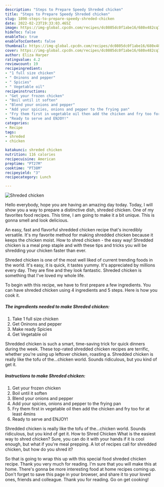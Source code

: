 ```yaml
---
description: "Steps to Prepare Speedy Shreded chicken"
title: "Steps to Prepare Speedy Shreded chicken"
slug: 1898-steps-to-prepare-speedy-shreded-chicken
date: 2022-02-23T19:33:03.465Z
image: https://img-global.cpcdn.com/recipes/dc0805dc0f1abe16/680x482cq70/shreded-chicken-recipe-main-photo.jpg
hideToc: false
enableToc: true
enableTocContent: false
thumbnail: https://img-global.cpcdn.com/recipes/dc0805dc0f1abe16/680x482cq70/shreded-chicken-recipe-main-photo.jpg
cover: https://img-global.cpcdn.com/recipes/dc0805dc0f1abe16/680x482cq70/shreded-chicken-recipe-main-photo.jpg
author: Eliza Harper
ratingvalue: 4.2
reviewcount: 19
recipeingredient:
- "1 full size chicken"
- " Oninons and pepper"
- " Spicies"
- " Vegetable oil"
recipeinstructions:
- "Get your frozen chicken"
- "Boil until it soften"
- "Blend your onions and pepper"
- "Add your spicies, onions and pepper to the frying pan"
- "Fry them first in vegetable oil then add the chicken and fry too for at least 4mins"
- "Ready to serve and ENJOY!"
categories:
- Recipe
tags:
- shreded
- chicken

katakunci: shreded chicken 
nutrition: 116 calories
recipecuisine: American
preptime: "PT27M"
cooktime: "PT38M"
recipeyield: "3"
recipecategory: Lunch

---
```



![Shreded chicken](https://img-global.cpcdn.com/recipes/dc0805dc0f1abe16/680x482cq70/shreded-chicken-recipe-main-photo.jpg)

Hello everybody, hope you are having an amazing day today. Today, I will show you a way to prepare a distinctive dish, shreded chicken. One of my favorites food recipes. This time, I am going to make it a bit unique. This is gonna smell and look delicious.

An easy, fast and flavorful shredded chicken recipe that&#39;s incredibly versatile. It&#39;s my favorite method for making shredded chicken because it keeps the chicken moist. How to shred chicken - the easy way! Shredded chicken is a meal prep staple and with these tips and tricks you will be shredding your chicken faster than ever.

Shreded chicken is one of the most well liked of current trending foods in the world. It's easy, it is quick, it tastes yummy. It's appreciated by millions every day. They are fine and they look fantastic. Shreded chicken is something that I've loved my whole life.


To begin with this recipe, we have to first prepare a few ingredients. You can have shreded chicken using 4 ingredients and 5 steps. Here is how you cook it.

<!--inarticleads1-->

##### The ingredients needed to make Shreded chicken:

1. Take 1 full size chicken
1. Get  Oninons and pepper
1. Make ready  Spicies
1. Get  Vegetable oil


Shredded chicken is such a smart, time-saving trick for quick dinners during the week. These top-rated shredded chicken recipes are terrific, whether you&#39;re using up leftover chicken, roasting a. Shredded chicken is really like the tofu of the…chicken world. Sounds ridiculous, but you kind of get it. 

<!--inarticleads2-->

##### Instructions to make Shreded chicken:

1. Get your frozen chicken
1. Boil until it soften
1. Blend your onions and pepper
1. Add your spicies, onions and pepper to the frying pan
1. Fry them first in vegetable oil then add the chicken and fry too for at least 4mins
1. Ready to serve and ENJOY!

Shredded chicken is really like the tofu of the…chicken world. Sounds ridiculous, but you kind of get it. How to Shred Chicken What is the easiest way to shred chicken? Sure, you can do it with your hands if it is cool enough, but what if you&#39;re meal prepping. A lot of recipes call for shredded chicken, but how do you shred it? 

So that is going to wrap this up with this special food shreded chicken recipe. Thank you very much for reading. I'm sure that you will make this at home. There's gonna be more interesting food at home recipes coming up. Don't forget to save this page in your browser, and share it to your loved ones, friends and colleague. Thank you for reading. Go on get cooking!

